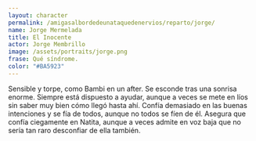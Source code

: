```yaml
---
layout: character
permalink: /amigasalbordedeunataquedenervios/reparto/jorge/
name: Jorge Mermelada
title: El Inocente 
actor: Jorge Membrillo
image: /assets/portraits/jorge.png
frase: Qué síndrome.
color: "#BA5923"
---
```

Sensible y torpe, como Bambi en un after. Se esconde tras una sonrisa enorme. Siempre está dispuesto a ayudar, aunque a veces se mete en líos sin saber muy bien cómo llegó hasta ahí. Confía demasiado en las buenas intenciones y se fía de todos, aunque no todos se fíen de él. Asegura que confía ciegamente en Natita, aunque a veces admite en voz baja que no sería tan raro desconfiar de ella también.